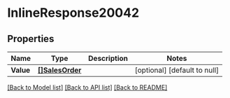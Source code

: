 # InlineResponse20042

## Properties
Name | Type | Description | Notes
------------ | ------------- | ------------- | -------------
**Value** | [**[]SalesOrder**](salesOrder.md) |  | [optional] [default to null]

[[Back to Model list]](../README.md#documentation-for-models) [[Back to API list]](../README.md#documentation-for-api-endpoints) [[Back to README]](../README.md)

